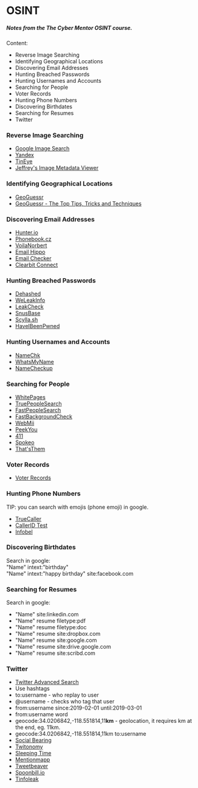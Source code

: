 # OSINT
##### Notes from the The Cyber Mentor OSINT course. <br />

Content: <br />
- Reverse Image Searching
- Identifying Geographical Locations
- Discovering Email Addresses
- Hunting Breached Passwords
- Hunting Usernames and Accounts
- Searching for People
- Voter Records
- Hunting Phone Numbers
- Discovering Birthdates
- Searching for Resumes
- Twitter

### Reverse Image Searching
- [Google Image Search](https://images.google.com)
- [Yandex](https://yandex.com)
- [TinEye](https://tineye.com)
- [Jeffrey's Image Metadata Viewer](http://exif.regex.info/exif.cgi)

### Identifying Geographical Locations
- [GeoGuessr](https://www.geoguessr.com)
- [GeoGuessr - The Top Tips, Tricks and Techniques](https://somerandomstuff1.wordpress.com/2019/02/08/geoguessr-the-top-tips-tricks-and-techniques/)

### Discovering Email Addresses
- [Hunter.io](https://hunter.io/)
- [Phonebook.cz](https://phonebook.cz/)
- [VoilaNorbert](https://www.voilanorbert.com/)
- [Email Hippo](https://tools.verifyemailaddress.io/)
- [Email Checker](https://email-checker.net/validate)
- [Clearbit Connect](https://chrome.google.com/webstore/detail/clearbit-connect-supercha/pmnhcgfcafcnkbengdcanjablaabjplo?hl=en)

### Hunting Breached Passwords 
- [Dehashed](https://dehashed.com/)
- [WeLeakInfo](https://weleakinfo.to/v2/)
- [LeakCheck](https://leakcheck.io/)
- [SnusBase](https://snusbase.com/)
- [Scylla.sh](https://scylla.sh/)
- [HaveIBeenPwned](https://haveibeenpwned.com/)

### Hunting Usernames and Accounts
- [NameChk](https://namechk.com/)
- [WhatsMyName](https://whatsmyname.app/)
- [NameCheckup](https://namecheckup.com/)

### Searching for People
- [WhitePages](https://www.whitepages.com/)
- [TruePeopleSearch](https://www.truepeoplesearch.com/)
- [FastPeopleSearch](https://www.fastpeoplesearch.com/)
- [FastBackgroundCheck](https://www.fastbackgroundcheck.com/)
- [WebMii](https://webmii.com/)
- [PeekYou](https://peekyou.com/)
- [411](https://www.411.com/)
- [Spokeo](https://www.spokeo.com/)
- [That'sThem](https://thatsthem.com/)

### Voter Records
- [Voter Records](https://www.voterrecords.com)

### Hunting Phone Numbers
TIP: you can search with emojis (phone emoji) in google. 
- [TrueCaller](https://www.truecaller.com/)
- [CallerID Test](https://calleridtest.com/)
- [Infobel](https://infobel.com/)

### Discovering Birthdates
Search in google: <br />
"Name" intext:"birthday"<br />
"Name" intext:"happy birthday" site:facebook.com<br />

### Searching for Resumes
Search in google: <br />
- "Name" site:linkedin.com 
- "Name" resume filetype:pdf 
- "Name" resume filetype:doc 
- "Name" resume site:dropbox.com 
- "Name" resume site:google.com 
- "Name" resume site:drive.google.com 
- "Name" resume site:scribd.com 

### Twitter
- [Twitter Advanced Search](https://twitter.com/search-advanced)
- Use hashtags
- to:username - who replay to user
- @username - checks who tag that user
- from:username since:2019-02-01 until:2019-03-01
- from:username word
- geocode:34.0206842,-118.551814,11<b>km</b> - geolocation, it requires km at the end, eg. 11km. 
- geocode:34.0206842,-118.551814,11km to:username
- [Social Bearing](https://socialbearing.com/)
- [Twitonomy](https://www.twitonomy.com/)
- [Sleeping Time](http://sleepingtime.org/)
- [Mentionmapp](https://mentionmapp.com/)
- [Tweetbeaver](https://tweetbeaver.com/)
- [Spoonbill.io](http://spoonbill.io/)
- [Tinfoleak](https://tinfoleak.com/)
